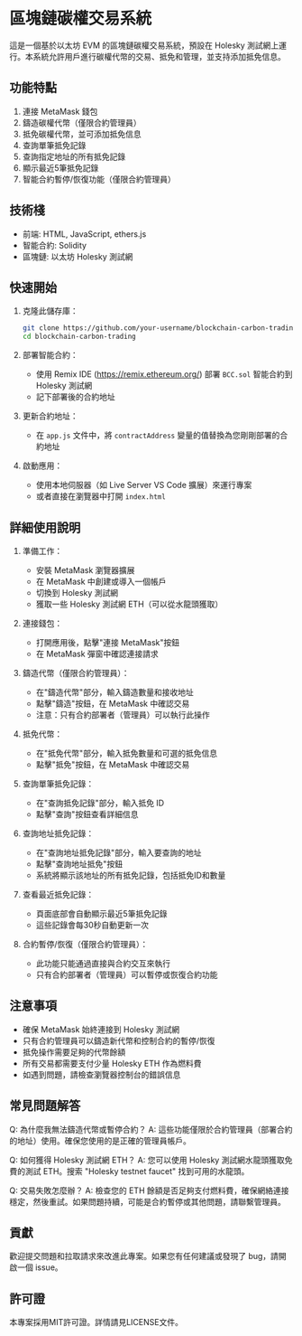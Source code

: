 # 區塊鏈碳權交易系統

這是一個基於以太坊 EVM 的區塊鏈碳權交易系統，預設在 Holesky 測試網上運行。本系統允許用戶進行碳權代幣的交易、抵免和管理，並支持添加抵免信息。

## 功能特點

1. 連接 MetaMask 錢包
2. 鑄造碳權代幣（僅限合約管理員）
3. 抵免碳權代幣，並可添加抵免信息
4. 查詢單筆抵免記錄
5. 查詢指定地址的所有抵免記錄
6. 顯示最近5筆抵免記錄
7. 智能合約暫停/恢復功能（僅限合約管理員）

## 技術棧

- 前端: HTML, JavaScript, ethers.js
- 智能合約: Solidity
- 區塊鏈: 以太坊 Holesky 測試網

## 快速開始

1. 克隆此儲存庫：
   ```bash
   git clone https://github.com/your-username/blockchain-carbon-trading.git
   cd blockchain-carbon-trading
   ```

2. 部署智能合約：
   - 使用 Remix IDE (https://remix.ethereum.org/) 部署 `BCC.sol` 智能合約到 Holesky 測試網
   - 記下部署後的合約地址

3. 更新合約地址：
   - 在 `app.js` 文件中，將 `contractAddress` 變量的值替換為您剛剛部署的合約地址

4. 啟動應用：
   - 使用本地伺服器（如 Live Server VS Code 擴展）來運行專案
   - 或者直接在瀏覽器中打開 `index.html`

## 詳細使用說明

1. 準備工作：
   - 安裝 MetaMask 瀏覽器擴展
   - 在 MetaMask 中創建或導入一個帳戶
   - 切換到 Holesky 測試網
   - 獲取一些 Holesky 測試網 ETH（可以從水龍頭獲取）

2. 連接錢包：
   - 打開應用後，點擊"連接 MetaMask"按鈕
   - 在 MetaMask 彈窗中確認連接請求

3. 鑄造代幣（僅限合約管理員）：
   - 在"鑄造代幣"部分，輸入鑄造數量和接收地址
   - 點擊"鑄造"按鈕，在 MetaMask 中確認交易
   - 注意：只有合約部署者（管理員）可以執行此操作

4. 抵免代幣：
   - 在"抵免代幣"部分，輸入抵免數量和可選的抵免信息
   - 點擊"抵免"按鈕，在 MetaMask 中確認交易

5. 查詢單筆抵免記錄：
   - 在"查詢抵免記錄"部分，輸入抵免 ID
   - 點擊"查詢"按鈕查看詳細信息

6. 查詢地址抵免記錄：
   - 在"查詢地址抵免記錄"部分，輸入要查詢的地址
   - 點擊"查詢地址抵免"按鈕
   - 系統將顯示該地址的所有抵免記錄，包括抵免ID和數量

7. 查看最近抵免記錄：
   - 頁面底部會自動顯示最近5筆抵免記錄
   - 這些記錄會每30秒自動更新一次

8. 合約暫停/恢復（僅限合約管理員）：
   - 此功能只能通過直接與合約交互來執行
   - 只有合約部署者（管理員）可以暫停或恢復合約功能

## 注意事項

- 確保 MetaMask 始終連接到 Holesky 測試網
- 只有合約管理員可以鑄造新代幣和控制合約的暫停/恢復
- 抵免操作需要足夠的代幣餘額
- 所有交易都需要支付少量 Holesky ETH 作為燃料費
- 如遇到問題，請檢查瀏覽器控制台的錯誤信息

## 常見問題解答

Q: 為什麼我無法鑄造代幣或暫停合約？
A: 這些功能僅限於合約管理員（部署合約的地址）使用。確保您使用的是正確的管理員帳戶。

Q: 如何獲得 Holesky 測試網 ETH？
A: 您可以使用 Holesky 測試網水龍頭獲取免費的測試 ETH。搜索 "Holesky testnet faucet" 找到可用的水龍頭。

Q: 交易失敗怎麼辦？
A: 檢查您的 ETH 餘額是否足夠支付燃料費，確保網絡連接穩定，然後重試。如果問題持續，可能是合約暫停或其他問題，請聯繫管理員。

## 貢獻

歡迎提交問題和拉取請求來改進此專案。如果您有任何建議或發現了 bug，請開啟一個 issue。

## 許可證

本專案採用MIT許可證。詳情請見LICENSE文件。